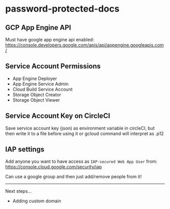 # password-protected-docs

## GCP App Engine API

Must have google app engine api enabled:
https://console.developers.google.com/apis/api/appengine.googleapis.com/

## Service Account Permissions

- App Engine Deployer
- App Engine Service Admin
- Cloud Build Service Account
- Storage Object Creator
- Storage Object Viewer

## Service Account Key on CircleCI

Save service account key (json) as environment variable in circleCI, but then write it to a file before using it or gcloud command will interpret as .p12

## IAP settings

Add anyone you want to have access as `IAP-secured Web App User` from: https://console.cloud.google.com/security/iap

Can use a google group and then just add/remove people from it!

---

Next steps...
- Adding custom domain